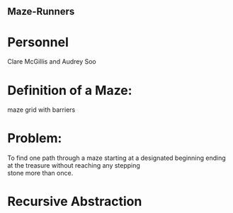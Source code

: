 ## Maze-Runners
# Personnel
   Clare McGillis and Audrey Soo

# Definition of a Maze:
   maze grid with barriers
   
# Problem:
   To find one path through a maze starting at a designated beginning ending at the treasure without reaching any stepping       
   stone more than once.
  
# Recursive Abstraction
